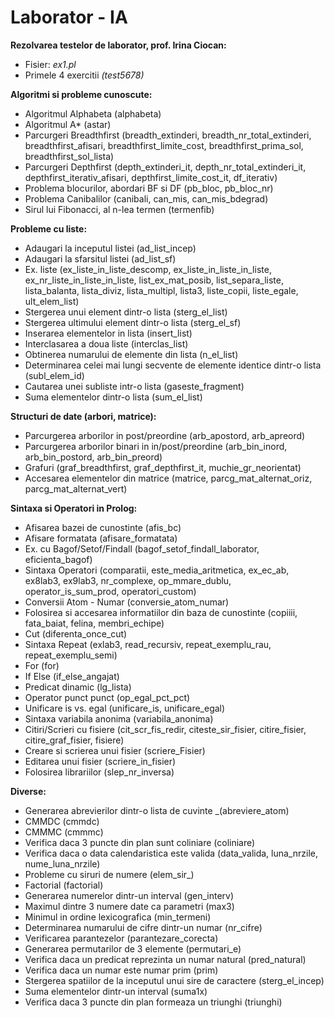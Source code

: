 # Laborator - IA

__Rezolvarea testelor de laborator, prof. Irina Ciocan:__
- Fisier: _ex1.pl_
- Primele 4 exercitii _(test5678)_

__Algoritmi si probleme cunoscute:__
- Algoritmul Alphabeta (alphabeta)
- Algoritmul A* (astar)
- Parcurgeri Breadthfirst (breadth_extinderi, breadth_nr_total_extinderi, breadthfirst_afisari, breadthfirst_limite_cost, breadthfirst_prima_sol, breadthfirst_sol_lista)
- Parcurgeri Depthfirst (depth_extinderi_it, depth_nr_total_extinderi_it, depthfirst_iterativ_afisari, depthfirst_limite_cost_it, df_iterativ)
- Problema blocurilor, abordari BF si DF (pb_bloc, pb_bloc_nr)
- Problema Canibalilor (canibali, can_mis, can_mis_bdegrad)
- Sirul lui Fibonacci, al n-lea termen (termenfib)


__Probleme cu liste:__
- Adaugari la inceputul listei (ad_list_incep)
- Adaugari la sfarsitul listei (ad_list_sf)
- Ex. liste (ex_liste_in_liste_descomp, ex_liste_in_liste_in_liste, ex_nr_liste_in_liste_in_liste, list_ex_mat_posib, list_separa_liste, lista_balanta, lista_diviz, lista_multipl, lista3, liste_copii, liste_egale, ult_elem_list)
- Stergerea unui element dintr-o lista (sterg_el_list)
- Stergerea ultimului element dintr-o lista (sterg_el_sf)
- Inserarea elementelor in lista (insert_list)
- Interclasarea a doua liste (interclas_list)
- Obtinerea numarului de elemente din lista (n_el_list)
- Determinarea celei mai lungi secvente de elemente identice dintr-o lista (subl_elem_id)
- Cautarea unei subliste intr-o lista (gaseste_fragment)
- Suma elementelor dintr-o lista (sum_el_list)

__Structuri de date (arbori, matrice):__
- Parcurgerea arborilor in post/preordine (arb_apostord, arb_apreord)
- Parcurgerea arborilor binari in in/post/preordine (arb_bin_inord, arb_bin_postord, arb_bin_preord)
- Grafuri (graf_breadthfirst, graf_depthfirst_it, muchie_gr_neorientat)
- Accesarea elementelor din matrice (matrice, parcg_mat_alternat_oriz, parcg_mat_alternat_vert)

__Sintaxa si Operatori in Prolog:__
- Afisarea bazei de cunostinte (afis_bc)
- Afisare formatata (afisare_formatata)
- Ex. cu Bagof/Setof/Findall (bagof_setof_findall_laborator, eficienta_bagof)
- Sintaxa Operatori (comparatii, este_media_aritmetica, ex_ec_ab, ex8lab3, ex9lab3, nr_complexe, op_mmare_dublu, operator_is_sum_prod, operatori_custom)
- Conversii Atom - Numar (conversie_atom_numar)
- Folosirea si accesarea informatiilor din baza de cunostinte (copiiii, fata_baiat, felina, membri_echipe)
- Cut (diferenta_once_cut)
- Sintaxa Repeat (exlab3, read_recursiv, repeat_exemplu_rau, repeat_exemplu_semi)
- For (for)
- If Else (if_else_angajat)
- Predicat dinamic (lg_lista)
- Operator punct punct (op_egal_pct_pct)
- Unificare is vs. egal (unificare_is, unificare_egal)
- Sintaxa variabila anonima (variabila_anonima)
- Citiri/Scrieri cu fisiere (cit_scr_fis_redir, citeste_sir_fisier, citire_fisier, citire_graf_fisier, fisiere)
- Creare si scrierea unui fisier (scriere_Fisier)
- Editarea unui fisier (scriere_in_fisier)
- Folosirea librariilor (slep_nr_inversa)

__Diverse:__
- Generarea abrevierilor dintr-o lista de cuvinte _(abreviere_atom)
- CMMDC (cmmdc)
- CMMMC (cmmmc)
- Verifica daca 3 puncte din plan sunt coliniare (coliniare)
- Verifica daca o data calendaristica este valida (data_valida, luna_nrzile, nume_luna_nrzile)
- Probleme cu siruri de numere (elem_sir_)
- Factorial (factorial)
- Generarea numerelor dintr-un interval (gen_interv)
- Maximul dintre 3 numere date ca parametri (max3)
- Minimul in ordine lexicografica (min_termeni)
- Determinarea numarului de cifre dintr-un numar (nr_cifre)
- Verificarea parantezelor (parantezare_corecta)
- Generarea permutarilor de 3 elemente (permutari_e)
- Verifica daca un predicat reprezinta un numar natural (pred_natural)
- Verifica daca un numar este numar prim (prim)
- Stergerea spatiilor de la inceputul unui sire de caractere (sterg_el_incep)
- Suma elementelor dintr-un interval (suma1x)
- Verifica daca 3 puncte din plan formeaza un triunghi (triunghi)




